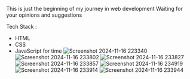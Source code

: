 This is just the beginning of my journey in web development
Waiting for your opinions and suggestions 

Tech Stack :
- HTML
- CSS
- JavaScript for time
![Screenshot 2024-11-16 223340](https://github.com/user-attachments/assets/62dc3607-0caa-4e91-a460-6621a0afe1c2)
![Screenshot 2024-11-16 233802](https://github.com/user-attachments/assets/ded697c1-50e9-4868-ab17-c9f0440cc04b)
![Screenshot 2024-11-16 233827](https://github.com/user-attachments/assets/0819858c-453d-4147-a67f-0d66afe53760)
![Screenshot 2024-11-16 233857](https://github.com/user-attachments/assets/930d442b-202f-4dac-917c-51df6ca3f9a3)
![Screenshot 2024-11-16 234919](https://github.com/user-attachments/assets/46fa9b20-757b-4d30-bf73-b76627f0d298)
![Screenshot 2024-11-16 233914](https://github.com/user-attachments/assets/ad387bf4-6075-4a9e-ac82-1e152b4f4c18)
![Screenshot 2024-11-16 233944](https://github.com/user-attachments/assets/e39a8a10-7943-4e57-9832-6ada14f4cb3c)
